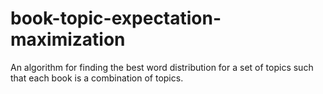 # book-topic-expectation-maximization
An algorithm for finding the best word distribution for a set of topics such that each book is a combination of topics.
